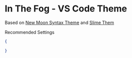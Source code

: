 # In The Fog - VS Code Theme

Based on [New Moon Syntax Theme](https://marketplace.visualstudio.com/items?itemName=taniarascia.new-moon-vscode) and [Slime Them](https://marketplace.visualstudio.com/items?itemName=smlombardi.slime)

Recommended Settings

```json
{
  
}
```